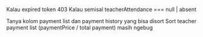 Kalau expired token 403
Kalau semisal teacherAttendance === null | absent

Tanya kolom payment list dan payment history yang bisa disort
Sort teacher payment list (paymentPrice / total payment) masih ngebug
